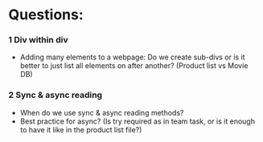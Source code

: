 # Questions:  

### 1 Div within div

- Adding many elements to a webpage: Do we create sub-divs or is it better to just list all elements on after another? (Product list vs Movie DB)

### 2 Sync & async reading

- When do we use sync & async reading methods?
- Best practice for async? (Is try required as in team task, or is it enough to have it like in the product list file?)